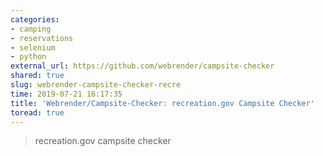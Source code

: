 ```yaml
---
categories:
- camping
- reservations
- selenium
- python
external_url: https://github.com/webrender/campsite-checker
shared: true
slug: webrender-campsite-checker-recre
time: 2019-07-21 16:17:35
title: 'Webrender/Campsite-Checker: recreation.gov Campsite Checker'
toread: true
---
```


> recreation.gov campsite checker